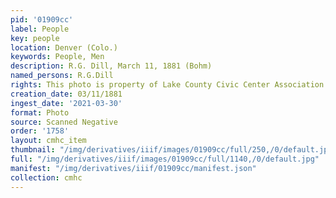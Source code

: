 ```yaml
---
pid: '01909cc'
label: People
key: people
location: Denver (Colo.)
keywords: People, Men
description: R.G. Dill, March 11, 1881 (Bohm)
named_persons: R.G.Dill
rights: This photo is property of Lake County Civic Center Association.
creation_date: 03/11/1881
ingest_date: '2021-03-30'
format: Photo
source: Scanned Negative
order: '1758'
layout: cmhc_item
thumbnail: "/img/derivatives/iiif/images/01909cc/full/250,/0/default.jpg"
full: "/img/derivatives/iiif/images/01909cc/full/1140,/0/default.jpg"
manifest: "/img/derivatives/iiif/01909cc/manifest.json"
collection: cmhc
---
```

